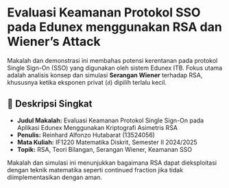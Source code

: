 # Evaluasi Keamanan Protokol SSO pada Edunex menggunakan RSA dan Wiener’s Attack

Makalah dan demonstrasi ini membahas potensi kerentanan pada protokol Single Sign-On (SSO) yang digunakan oleh sistem Edunex ITB. Fokus utama adalah analisis konsep dan simulasi **Serangan Wiener** terhadap RSA, khususnya ketika eksponen privat (`d`) dipilih terlalu kecil.

## 📄 Deskripsi Singkat

- **Judul Makalah:** Evaluasi Keamanan Protokol Single Sign-On pada Aplikasi Edunex Menggunakan Kriptografi Asimetris RSA
- **Penulis:** Reinhard Alfonzo Hutabarat (13524056)
- **Mata Kuliah:** IF1220 Matematika Diskrit, Semester II 2024/2025
- **Topik:** RSA, Teori Bilangan, Serangan Wiener, Keamanan SSO

Makalah dan simulasi ini menunjukkan bagaimana RSA dapat dieksploitasi dengan teknik matematika seperti continued fraction jika tidak diimplementasikan dengan aman.